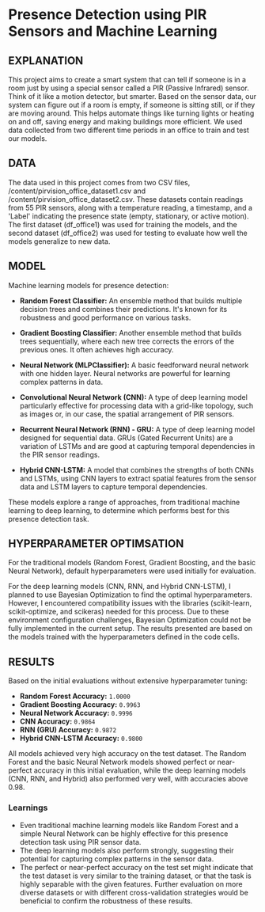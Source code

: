 # Presence Detection using PIR Sensors and Machine Learning


## EXPLANATION

This project aims to create a smart system that can tell if someone is in a room just by using a special sensor called a PIR (Passive Infrared) sensor. Think of it like a motion detector, but smarter. Based on the sensor data, our system can figure out if a room is empty, if someone is sitting still, or if they are moving around. This helps automate things like turning lights or heating on and off, saving energy and making buildings more efficient. We used data collected from two different time periods in an office to train and test our models.

## DATA
The data used in this project comes from two CSV files, /content/pirvision_office_dataset1.csv and /content/pirvision_office_dataset2.csv. These datasets contain readings from 55 PIR sensors, along with a temperature reading, a timestamp, and a 'Label' indicating the presence state (empty, stationary, or active motion). The first dataset (df_office1) was used for training the models, and the second dataset (df_office2) was used for testing to evaluate how well the models generalize to new data.

## MODEL 
Machine learning models for presence detection:

* **Random Forest Classifier:** An ensemble method that builds multiple decision trees and combines their predictions. It's known for its robustness and good performance on various tasks.

* **Gradient Boosting Classifier:** Another ensemble method that builds trees sequentially, where each new tree corrects the errors of the previous ones. It often achieves high accuracy.

* **Neural Network (MLPClassifier):** A basic feedforward neural network with one hidden layer. Neural networks are powerful for learning complex patterns in data.

* **Convolutional Neural Network (CNN):** A type of deep learning model particularly effective for processing data with a grid-like topology, such as images or, in our case, the spatial arrangement of PIR sensors.

* **Recurrent Neural Network (RNN) - GRU:** A type of deep learning model designed for sequential data. GRUs (Gated Recurrent Units) are a variation of LSTMs and are good at capturing temporal dependencies in the PIR sensor readings.

* **Hybrid CNN-LSTM:** A model that combines the strengths of both CNNs and LSTMs, using CNN layers to extract spatial features from the sensor data and LSTM layers to capture temporal dependencies.

These models explore a range of approaches, from traditional machine learning to deep learning, to determine which performs best for this presence detection task.

## HYPERPARAMETER OPTIMSATION
For the traditional models (Random Forest, Gradient Boosting, and the basic Neural Network), default hyperparameters were used initially for evaluation.

For the deep learning models (CNN, RNN, and Hybrid CNN-LSTM), I planned to use Bayesian Optimization to find the optimal hyperparameters. However, I encountered compatibility issues with the libraries (scikit-learn, scikit-optimize, and scikeras) needed for this process. Due to these environment configuration challenges, Bayesian Optimization could not be fully implemented in the current setup. The results presented are based on the models trained with the hyperparameters defined in the code cells.

## RESULTS
Based on the initial evaluations without extensive hyperparameter tuning:

* **Random Forest Accuracy:** `1.0000`
* **Gradient Boosting Accuracy:** `0.9963`
* **Neural Network Accuracy:** `0.9996`
* **CNN Accuracy:** `0.9864`
* **RNN (GRU) Accuracy:** `0.9872`
* **Hybrid CNN-LSTM Accuracy:** `0.9800`

All models achieved very high accuracy on the test dataset. The Random Forest and the basic Neural Network models showed perfect or near-perfect accuracy in this initial evaluation, while the deep learning models (CNN, RNN, and Hybrid) also performed very well, with accuracies above 0.98.

### Learnings

* Even traditional machine learning models like Random Forest and a simple Neural Network can be highly effective for this presence detection task using PIR sensor data.
* The deep learning models also perform strongly, suggesting their potential for capturing complex patterns in the sensor data.
* The perfect or near-perfect accuracy on the test set might indicate that the test dataset is very similar to the training dataset, or that the task is highly separable with the given features. Further evaluation on more diverse datasets or with different cross-validation strategies would be beneficial to confirm the robustness of these results.

